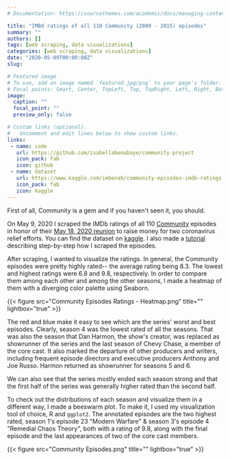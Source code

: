 ```yaml
---
# Documentation: https://sourcethemes.com/academic/docs/managing-content/

title: "IMBd ratings of all 110 Community (2009 - 2015) episodes"
summary: ""
authors: []
tags: [web scraping, data visualizations]
categories: [web scraping, data visualizations]
date: "2020-05-09T00:00:00Z"
slug:

# Featured image
# To use, add an image named `featured.jpg/png` to your page's folder.
# Focal points: Smart, Center, TopLeft, Top, TopRight, Left, Right, BottomLeft, Bottom, BottomRight.
image:
  caption: ""
  focal_point: ""
  preview_only: false

# Custom links (optional).
#   Uncomment and edit lines below to show custom links.
links:
 - name: code
   url: https://github.com/isabellabenabaye/community-project
   icon_pack: fab
   icon: github
 - name: dataset
   url: https://www.kaggle.com/imbenab/community-episodes-imdb-ratings
   icon_pack: fab
   icon: kaggle
---
```


First of all, Community is a gem and if you haven't seen it, you should.

On May 9, 2020 I scraped the IMDb ratings of all 110 [Community](https://en.wikipedia.org/wiki/Community_(TV_series)) episodes in honor of their [May 18, 2020 reunion](https://www.cnet.com/news/the-community-reunion-with-donald-glover-is-happening/) to raise money for two coronavirus relief efforts. You can find the dataset on [kaggle](https://www.kaggle.com/imbenab/community-episodes-imdb-ratings). I also made a [tutorial](http://isabella-b.com/blog/scraping-episode-imdb-ratings-tutorial/) describing step-by-step how I scraped the episodes.

After scraping, I wanted to visualize the ratings. In general, the Community episodes were pretty highly rated-- the average rating being 8.3. The lowest and highest ratings were 6.8 and 9.8, respectively. In order to compare them among each other and among the other seasons, I made a heatmap of them with a diverging color palette using Seaborn.

{{< figure src="Community Episodes Ratings - Heatmap.png" title="" lightbox="true" >}}

The red and blue make it easy to see which are the series' worst and best episodes. Clearly, season 4 was the lowest rated of all the seasons. That was also the season that Dan Harmon, the show's creator, was replaced as showrunner of the series and the last season of Chevy Chase, a member of the core cast. It also marked the departure of other producers and writers, including frequent episode directors and executive producers Anthony and Joe Russo. Harmon returned as showrunner for seasons 5 and 6.

We can also see that the series mostly ended each season strong and that the first half of the series was generally higher rated than the second half.

To check out the distributions of each season and visualize them in a different way, I made a beeswarm plot. To make it, I used my visualization tool of choice, R and `ggplot2`. The annotated episodes are the two highest rated, season 1's episode 23 "Modern Warfare" & season 3's episode 4 "Remedial Chaos Theory", both with a rating of 9.8, along with the final episode and the last appearances of two of the core cast members.

{{< figure src="Community Episodes.png" title="" lightbox="true" >}}

